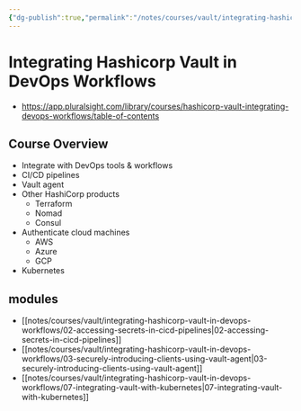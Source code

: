 ```yaml
---
{"dg-publish":true,"permalink":"/notes/courses/vault/integrating-hashicorp-vault-in-devops-workflows/readme/"}
---
```

# Integrating Hashicorp Vault in DevOps Workflows

- <https://app.pluralsight.com/library/courses/hashicorp-vault-integrating-devops-workflows/table-of-contents>


## Course Overview

- Integrate with DevOps tools & workflows
- CI/CD pipelines
- Vault agent
- Other HashiCorp products
    - Terraform
    - Nomad
    - Consul
- Authenticate cloud machines
    - AWS
    - Azure
    - GCP
- Kubernetes



## modules

- [[notes/courses/vault/integrating-hashicorp-vault-in-devops-workflows/02-accessing-secrets-in-cicd-pipelines|02-accessing-secrets-in-cicd-pipelines]]
- [[notes/courses/vault/integrating-hashicorp-vault-in-devops-workflows/03-securely-introducing-clients-using-vault-agent|03-securely-introducing-clients-using-vault-agent]]
- [[notes/courses/vault/integrating-hashicorp-vault-in-devops-workflows/07-integrating-vault-with-kubernetes|07-integrating-vault-with-kubernetes]]